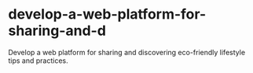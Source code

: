 # develop-a-web-platform-for-sharing-and-d
Develop a web platform for sharing and discovering eco-friendly lifestyle tips and practices.
